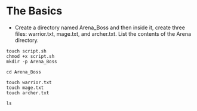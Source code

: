 # The Basics
- Create a directory named Arena_Boss and then inside it, create three files: warrior.txt, mage.txt, and archer.txt. List the contents of the Arena directory.
```
touch script.sh
chmod +x script.sh
mkdir -p Arena_Boss

cd Arena_Boss

touch warrior.txt
touch mage.txt
touch archer.txt

ls
```
